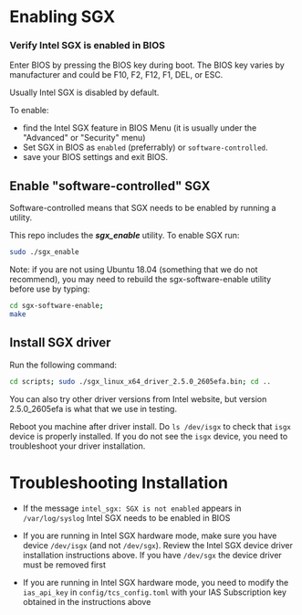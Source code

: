 # Enabling SGX


<!-- SPDX-License-Identifier: (AGPL-3.0-only OR CC-BY-4.0) -->

### Verify Intel SGX is enabled in BIOS

Enter BIOS by pressing the BIOS key during boot.
The BIOS key varies by manufacturer and could be F10, F2, F12, F1, DEL, or ESC.

Usually Intel SGX is disabled by default.

To enable:
 * find the Intel SGX feature in BIOS Menu
(it is usually under the "Advanced" or "Security" menu)
 * Set SGX in BIOS as `enabled` (preferrably) or `software-controlled`.
 * save your BIOS settings and exit BIOS.

## Enable "software-controlled" SGX

Software-controlled means that SGX needs to be enabled by running a utility. 

This repo includes the **_sgx_enable_** utility. To enable SGX run:

```bash
sudo ./sgx_enable
```

Note: if you are not using Ubuntu 18.04 (something that we do not recommend), you may need
to rebuild the sgx-software-enable utility before use by typing:

```bash
cd sgx-software-enable;
make
```

## Install SGX driver

Run the following command:

```bash
cd scripts; sudo ./sgx_linux_x64_driver_2.5.0_2605efa.bin; cd ..

```

You can also try other driver versions from Intel website, but version 2.5.0_2605efa is what
that we use in testing.

Reboot you machine after driver install.  Do `ls /dev/isgx` to check that `isgx` device is properly installed.
If you do not see the `isgx` device, you need to troubleshoot your driver installation.

# Troubleshooting Installation

-   If the message  `intel_sgx: SGX is not enabled` appears in `/var/log/syslog`
    Intel SGX needs to be enabled in BIOS

-   If you are running in Intel SGX hardware mode, make sure you have device
    `/dev/isgx` (and not `/dev/sgx`). Review the Intel SGX device driver
    installation instructions above. If you have `/dev/sgx` the
    device driver must be removed first

-   If you are running in Intel SGX hardware mode, you need to modify
    the `ias_api_key` in `config/tcs_config.toml` with your
    IAS Subscription key obtained in the instructions above
